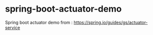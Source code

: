 # spring-boot-actuator-demo
Spring boot actuator demo from : https://spring.io/guides/gs/actuator-service
